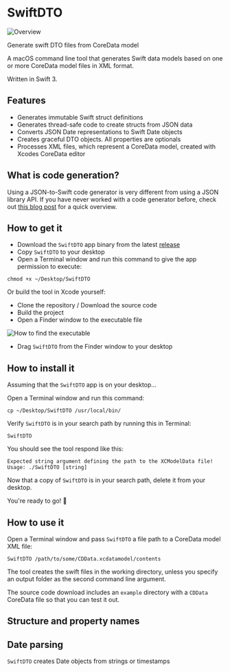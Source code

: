 # SwiftDTO

![Overview](/images/json2swift.jpg)

Generate swift DTO files from CoreData model

A macOS command line tool that generates Swift data models based on one or more CoreData model files in XML format.

Written in Swift 3.

## Features

- Generates immutable Swift struct definitions
- Generates thread-safe code to create structs from JSON data
- Converts JSON Date representations to Swift Date objects
- Creates graceful DTO objects. All properties are optionals
- Processes XML files, which represent a CoreData model, created with Xcodes CoreData editor

## What is code generation?

Using a JSON-to-Swift code generator is very different from using a JSON library API. If you have never worked with a code generator before, check out [this blog post](https://ijoshsmith.com/2016/11/03/swift-json-library-vs-code-generation/) for a quick overview.

## How to get it

- Download the `SwiftDTO` app binary from the latest [release](https://github.com/a7ex/SwiftDTO/releases)
- Copy `SwiftDTO` to your desktop
- Open a Terminal window and run this command to give the app permission to execute:

```
chmod +x ~/Desktop/SwiftDTO
```

Or build the tool in Xcode yourself:

- Clone the repository / Download the source code
- Build the project
- Open a Finder window to the executable file

![How to find the executable](/images/show_in_finder.png)

- Drag `SwiftDTO` from the Finder window to your desktop

## How to install it

Assuming that the `SwiftDTO` app is on your desktop…

Open a Terminal window and run this command:
```
cp ~/Desktop/SwiftDTO /usr/local/bin/
```
Verify `SwiftDTO` is in your search path by running this in Terminal:
```
SwiftDTO
```
You should see the tool respond like this:
```
Expected string argument defining the path to the XCModelData file!
Usage: ./SwiftDTO [string]
```
Now that a copy of `SwiftDTO` is in your search path, delete it from your desktop.

You're ready to go! 🎉

## How to use it

Open a Terminal window and pass `SwiftDTO` a file path to a CoreData model XML file:
```
SwiftDTO /path/to/some/CDData.xcdatamodel/contents
```
The tool creates the swift files in the working directory, unless you specify an output folder as the second command line argument.

The source code download includes an `example` directory with a `CDData` CoreData file so that you can test it out.

## Structure and property names



## Date parsing

`SwiftDTO` creates Date objects from strings or timestamps

